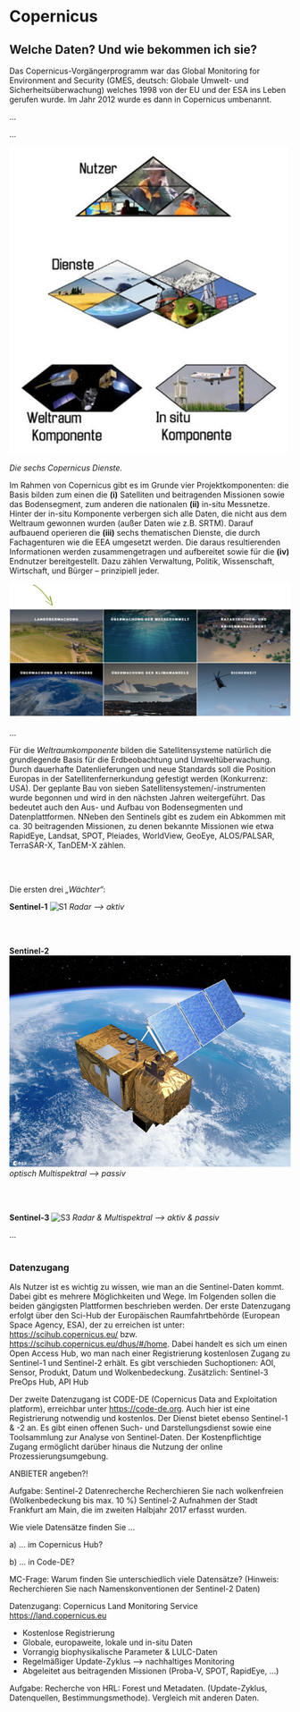 # Copernicus

## Welche Daten? Und wie bekommen ich sie?

Das Copernicus-Vorgängerprogramm war das Global Monitoring for Environment and Security (GMES, deutsch: Globale Umwelt- und Sicherheitsüberwachung) welches 1998 von der EU und der ESA ins Leben gerufen wurde. Im Jahr 2012 wurde es dann in Copernicus umbenannt. 

...

...

![CopernicusKomponenten](/pages/09.Geovisualisierung/Copernicus_Komponenten.png)

*Die sechs Copernicus Dienste.*

Im Rahmen von Copernicus gibt es im Grunde vier Projektkomponenten: die Basis bilden zum einen die __(i)__ Satelliten und beitragenden Missionen sowie das Bodensegment, zum anderen die nationalen **(ii)** in-situ Messnetze. Hinter der in-situ Komponente verbergen sich alle Daten, die nicht aus dem Weltraum gewonnen wurden (außer Daten wie z.B. SRTM). Darauf aufbauend operieren die __(iii)__ sechs thematischen Dienste, die durch Fachagenturen wie die EEA umgesetzt werden. Die daraus resultierenden Informationen werden zusammengetragen und aufbereitet sowie für die __(iv)__ Endnutzer bereitgestellt. Dazu zählen Verwaltung, Politik, Wissenschaft, Wirtschaft, und Bürger – prinzipiell jeder.

![CopernicusDienste](/pages/09.Geovisualisierung/Copernicus_Dienste_1.png)


...

Für die *Weltraumkomponente* bilden die Satellitensysteme natürlich die grundlegende Basis für die Erdbeobachtung und Umweltüberwachung. Durch dauerhafte Datenlieferungen und neue Standards soll die Position Europas in der Satellitenfernerkundung gefestigt werden (Konkurrenz: USA). Der geplante Bau von sieben Satellitensystemen/-instrumenten wurde begonnen und wird in den nächsten Jahren weitergeführt. Das bedeutet auch den Aus- und Aufbau von Bodensegmenten und Datenplattformen. NNeben den Sentinels gibt es zudem ein Abkommen mit ca. 30 beitragenden Missionen, zu denen bekannte Missionen wie etwa RapidEye, Landsat, SPOT, Pleiades, WorldView, GeoEye, ALOS/PALSAR, TerraSAR-X, TanDEM-X zählen.

<br><br>

Die ersten drei *„Wächter“*:

__Sentinel-1__
![S1](/pages/09.Geovisualisierung/Sentinel-1.png)
*Radar --> aktiv*
 
 <br><br>
 
__Sentinel-2__
 ![S2](/pages/09.Geovisualisierung/Sentinel-2.jpg)
 *optisch Multispektral --> passiv*
 
<br><br>  

__Sentinel-3__
![S3](/pages/09.Geovisualisierung/Sentinel-3.png)
*Radar & Multispektral --> aktiv & passiv*


...
<br><br>

### Datenzugang

Als Nutzer ist es wichtig zu wissen, wie man an die Sentinel-Daten kommt. Dabei gibt es mehrere Möglichkeiten und Wege. Im Folgenden sollen die beiden gängigsten Plattformen beschrieben werden.
Der erste Datenzugang erfolgt über den Sci-Hub der Europäischen Raumfahrtbehörde (European Space Agency, ESA), der zu erreichen ist unter: https://scihub.copernicus.eu/ bzw. https://scihub.copernicus.eu/dhus/#/home. Dabei handelt es sich um einen Open Access Hub, wo man nach einer Registrierung kostenlosen Zugang zu Sentinel-1 und Sentinel-2 erhält. Es gibt verschieden Suchoptionen: AOI, Sensor, Produkt, Datum und Wolkenbedeckung. 
Zusätzlich: Sentinel-3 PreOps Hub, API Hub

Der zweite Datenzugang ist CODE-DE (Copernicus Data and Exploitation platform), erreichbar unter https://code-de.org. Auch hier ist eine Registrierung notwendig und kostenlos. Der Dienst bietet ebenso Sentinel-1 & -2 an. Es gibt einen offenen Such- und Darstellungsdienst sowie eine Toolsammlung zur Analyse von Sentinel-Daten. Der Kostenpflichtige Zugang ermöglicht darüber hinaus die Nutzung der online Prozessierungsumgebung.

ANBIETER angeben?!

Aufgabe: Sentinel-2 Datenrecherche
Recherchieren Sie nach wolkenfreien (Wolkenbedeckung bis max. 10 %) Sentinel-2 Aufnahmen der Stadt Frankfurt am Main, die im zweiten Halbjahr 2017 erfasst wurden. 

Wie viele Datensätze finden Sie …

a)	… im Copernicus Hub?

b)	… in Code-DE? 

MC-Frage: Warum finden Sie unterschiedlich viele Datensätze? (Hinweis: Recherchieren Sie nach Namenskonventionen der Sentinel-2 Daten)

Datenzugang: Copernicus Land Monitoring Service 
https://land.copernicus.eu 
-	Kostenlose Registrierung
-	Globale, europaweite, lokale und in-situ Daten 
-	Vorrangig biophysikalische Parameter & LULC-Daten 
-	Regelmäßiger Update-Zyklus --> nachhaltiges Monitoring
-	Abgeleitet aus beitragenden Missionen  (Proba-V, SPOT, RapidEye, …)

Aufgabe: Recherche von HRL: Forest und Metadaten. (Update-Zyklus, Datenquellen, Bestimmungsmethode). Vergleich mit anderen Daten.



